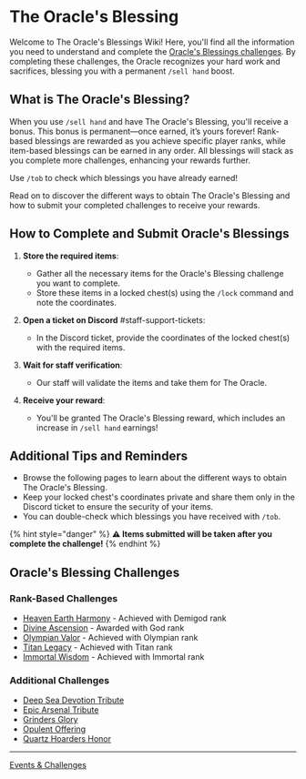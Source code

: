 # The Oracle's Blessing

Welcome to The Oracle's Blessings Wiki! Here, you'll find all the information you need to understand and complete the [Oracle's Blessings challenges](#oracles-blessing-challenges). By completing these challenges, the Oracle recognizes your hard work and sacrifices, blessing you with a permanent `/sell hand` boost.

## What is The Oracle's Blessing?

When you use `/sell hand` and have The Oracle's Blessing, you'll receive a bonus. This bonus is permanent—once earned, it’s yours forever! Rank-based blessings are rewarded as you achieve specific player ranks, while item-based blessings can be earned in any order. All blessings will stack as you complete more challenges, enhancing your rewards further.

Use `/tob` to check which blessings you have already earned!

Read on to discover the different ways to obtain The Oracle's Blessing and how to submit your completed challenges to receive your rewards.

## How to Complete and Submit Oracle's Blessings

1. **Store the required items**:

   - Gather all the necessary items for the Oracle's Blessing challenge you want to complete.
   - Store these items in a locked chest(s) using the `/lock` command and note the coordinates.

2. **Open a ticket on Discord** #staff-support-tickets:

   - In the Discord ticket, provide the coordinates of the locked chest(s) with the required items.

4. **Wait for staff verification**:

   - Our staff will validate the items and take them for The Oracle.

5. **Receive your reward**:

   - You'll be granted The Oracle's Blessing reward, which includes an increase in `/sell hand` earnings!

## Additional Tips and Reminders

   - Browse the following pages to learn about the different ways to obtain The Oracle's Blessing.
   - Keep your locked chest's coordinates private and share them only in the Discord ticket to ensure the security of your items.
   - You can double-check which blessings you have received with `/tob`.


{% hint style="danger" %}
**⚠️ Items submitted will be taken after you complete the challenge!**
{% endhint %}

## Oracle's Blessing Challenges

### Rank-Based Challenges

- [Heaven Earth Harmony](events-challenges/01-heaven-earth-harmony.md) - Achieved with Demigod rank
- [Divine Ascension](events-challenges/02-divine-ascension.md) - Awarded with God rank
- [Olympian Valor](events-challenges/03-olympian-valor.md) - Achieved with Olympian rank
- [Titan Legacy](events-challenges/04-titan-legacy.md) - Achieved with Titan rank
- [Immortal Wisdom](events-challenges/05-immortal-wisdom.md) - Achieved with Immortal rank

### Additional Challenges

- [Deep Sea Devotion Tribute](events-challenges/deep-sea-devotion-tribute.md)
- [Epic Arsenal Tribute](events-challenges/epic-arsenal-tribute.md)
- [Grinders Glory](events-challenges/grinders-glory.md)
- [Opulent Offering](events-challenges/opulent-offering.md)
- [Quartz Hoarders Honor](events-challenges/quartz-hoarders-honor.md)

---

[Events & Challenges](../README.md)